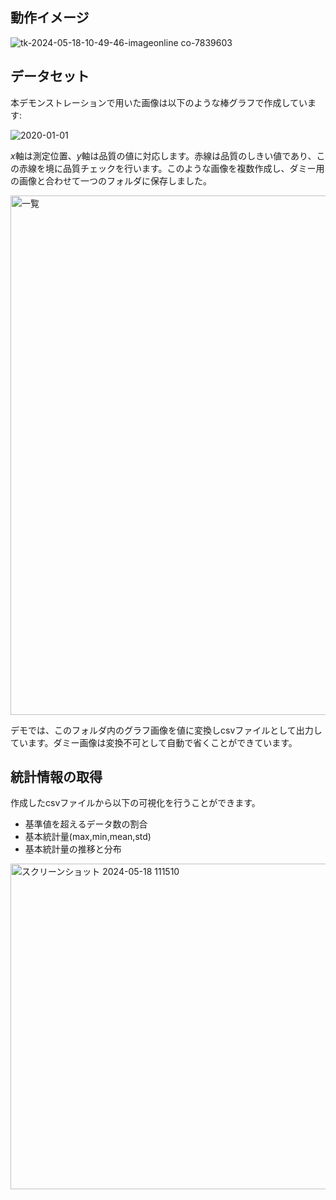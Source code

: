 ## 動作イメージ
![tk-2024-05-18-10-49-46-imageonline co-7839603](https://github.com/Yoohei1116/test/assets/164162238/f382d6da-b45b-46d9-9a24-fefb39b94b41)

## データセット
本デモンストレーションで用いた画像は以下のような棒グラフで作成しています:


![2020-01-01](https://github.com/Yoohei1116/test/assets/164162238/5112cadf-4d0c-4192-9585-d1596a1a288f)


$x$軸は測定位置、$y$軸は品質の値に対応します。赤線は品質のしきい値であり、この赤線を境に品質チェックを行います。このような画像を複数作成し、ダミー用の画像と合わせて一つのフォルダに保存しました。

<img width="831" alt="一覧" src="https://github.com/Yoohei1116/test/assets/164162238/e386d965-fdbc-4944-848b-1b51196b0696">

デモでは、このフォルダ内のグラフ画像を値に変換しcsvファイルとして出力しています。ダミー画像は変換不可として自動で省くことができています。

## 統計情報の取得
作成したcsvファイルから以下の可視化を行うことができます。

- 基準値を超えるデータ数の割合
- 基本統計量(max,min,mean,std)
- 基本統計量の推移と分布

<img width="521" alt="スクリーンショット 2024-05-18 111510" src="https://github.com/Yoohei1116/test/assets/164162238/1b3ec5d5-4e41-4e51-867f-5e28007a51c5">
